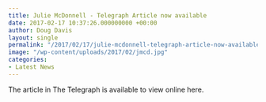 ```yaml
---
title: Julie McDonnell - Telegraph Article now available
date: 2017-02-17 10:37:26.000000000 +00:00
author: Doug Davis
layout: single
permalink: "/2017/02/17/julie-mcdonnell-telegraph-article-now-available/"
image: "/wp-content/uploads/2017/02/jmcd.jpg"
categories:
- Latest News
---
```

The article in The Telegraph is available to view online here.
